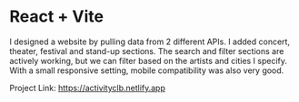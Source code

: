# React + Vite

I designed a website by pulling data from 2 different APIs. I added concert, theater, festival and stand-up sections. The search and filter sections are actively working, but we can filter based on the artists and cities I specify. With a small responsive setting, mobile compatibility was also very good.

Project Link: https://activityclb.netlify.app
